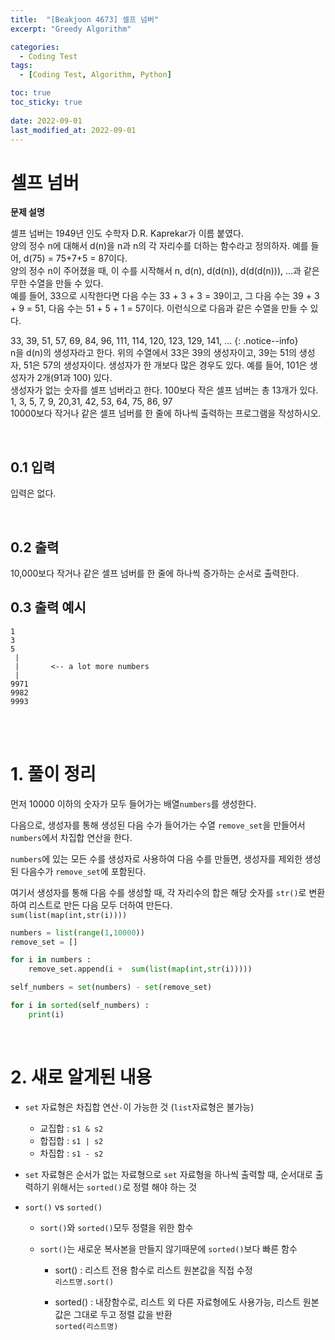 ```yaml
---
title:  "[Beakjoon 4673] 셀프 넘버"
excerpt: "Greedy Algorithm"

categories:
  - Coding Test
tags:
  - [Coding Test, Algorithm, Python]

toc: true
toc_sticky: true
 
date: 2022-09-01
last_modified_at: 2022-09-01
---
```




# 셀프 넘버

**문제 설명**

셀프 넘버는 1949년 인도 수학자 D.R. Kaprekar가 이름 붙였다.<br> 
양의 정수 n에 대해서 d(n)을 n과 n의 각 자리수를 더하는 함수라고 정의하자. 예를 들어, d(75) = 75+7+5 = 87이다.
<br>
양의 정수 n이 주어졌을 때, 이 수를 시작해서 n, d(n), d(d(n)), d(d(d(n))), ...과 같은 무한 수열을 만들 수 있다. 
<br>
예를 들어, 33으로 시작한다면 다음 수는 33 + 3 + 3 = 39이고, 그 다음 수는 39 + 3 + 9 = 51, 다음 수는 51 + 5 + 1 = 57이다. 이런식으로 다음과 같은 수열을 만들 수 있다.
<br>

33, 39, 51, 57, 69, 84, 96, 111, 114, 120, 123, 129, 141, ...
{: .notice--info}
<br>
n을 d(n)의 생성자라고 한다. 위의 수열에서 33은 39의 생성자이고, 39는 51의 생성자, 51은 57의 생성자이다. 생성자가 한 개보다 많은 경우도 있다. 예를 들어, 101은 생성자가 2개(91과 100) 있다. 
<br>
생성자가 없는 숫자를 셀프 넘버라고 한다. 100보다 작은 셀프 넘버는 총 13개가 있다. 1, 3, 5, 7, 9, 20,31, 42, 53, 64, 75, 86, 97
<br>
10000보다 작거나 같은 셀프 넘버를 한 줄에 하나씩 출력하는 프로그램을 작성하시오.
<br>



<br>

## 0.1 입력

입력은 없다.

<br>




## 0.2 출력

10,000보다 작거나 같은 셀프 넘버를 한 줄에 하나씩 증가하는 순서로 출력한다.
<br>

## 0.3 출력 예시

```
1
3
5
 |
 |       <-- a lot more numbers
 |
9971
9982
9993
```




<br><br>

# 1. 풀이 정리

먼저 10000 이하의 숫자가 모두 들어가는 배열`numbers`를 생성한다. 

다음으로, 생성자를 통해 생성된 다음 수가 들어가는 수열 `remove_set`을 만들어서 `numbers`에서 차집합 연산을 한다.

`numbers`에 있는 모든 수를 생성자로 사용하여 다음 수를 만들면, 생성자를 제외한 생성된 다음수가 `remove_set`에 포함된다.


여기서 생성자를 통해 다음 수를 생성할 때,
각 자리수의 합은 해당 숫자를 `str()`로 변환하여 리스트로 만든 다음 모두 더하여 만든다.<br>
`sum(list(map(int,str(i))))`
<br>


```python
numbers = list(range(1,10000))
remove_set = []

for i in numbers : 
    remove_set.append(i +  sum(list(map(int,str(i)))))

self_numbers = set(numbers) - set(remove_set)

for i in sorted(self_numbers) : 
    print(i)

```


<br>

# 2. 새로 알게된 내용

- `set` 자료형은 차집합 연산`-`이 가능한 것 (`list`자료형은 불가능)
  - 교집합 : `s1 & s2`
  - 합집합 : `s1 | s2`
  - 차집합 : `s1 - s2`

- `set` 자료형은 순서가 없는 자료형으로 `set` 자료형을 하나씩 출력할 때, 순서대로 출력하기 위해서는 `sorted()`로 정렬 해야 하는 것


- `sort()` vs `sorted()`
  - `sort()`와 `sorted()`모두 정렬을 위한 함수
  - `sort()`는 새로운 복사본을 만들지 않기때문에 `sorted()`보다 빠른 함수

    - sort() : 리스트 전용 함수​로 리스트 원본값을 직접 수정 <br>
    `리스트명.sort()`

    - sorted() : 내장함수로, 리스트 외 다른 자료형에도 사용가능, 리스트 원본 값은 그대로 두고 정렬 값을 반환 <br> 
    `sorted(리스트명) `





